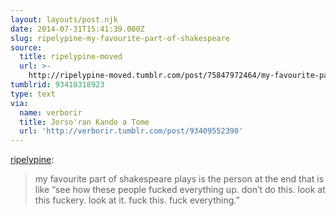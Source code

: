 ```yaml
---
layout: layouts/post.njk
date: 2014-07-31T15:41:39.000Z
slug: ripelypine-my-favourite-part-of-shakespeare
source:
  title: ripelypine-moved
  url: >-
    http://ripelypine-moved.tumblr.com/post/75847972464/my-favourite-part-of-shakespeare-plays-is-the
tumblrid: 93410318923
type: text
via:
  name: verborir
  title: Jorso'ran Kando a Tome
  url: 'http://verborir.tumblr.com/post/93409552390'
---
```

<p><a class="tumblr_blog" href="http://ripelypine.tumblr.com/post/75847972464/my-favourite-part-of-shakespeare-plays-is-the">ripelypine</a>:</p>
<blockquote>
<p>my favourite part of shakespeare plays is the person at the end that is like “see how these people fucked everything up. don’t do this. look at this fuckery. look at it. fuck this. fuck everything.”</p>
</blockquote>
